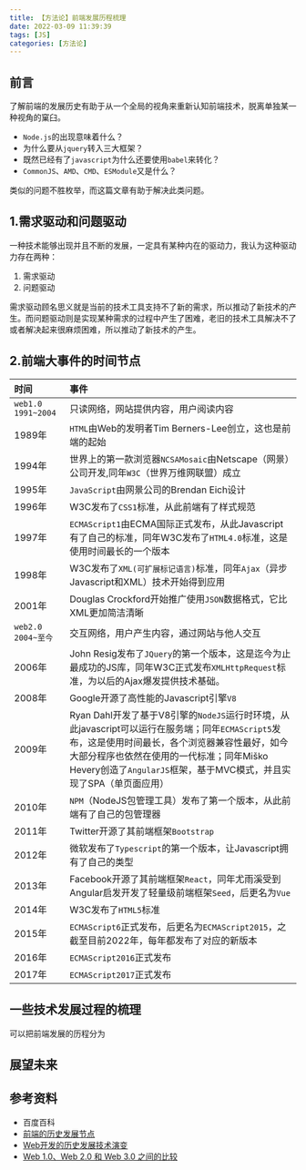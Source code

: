 ```yaml
---
title: 【方法论】前端发展历程梳理
date: 2022-03-09 11:39:39
tags: [JS]
categories: [方法论]
---
```



## 前言

了解前端的发展历史有助于从一个全局的视角来重新认知前端技术，脱离单独某一种视角的窠臼。

- `Node.js`的出现意味着什么？
- 为什么要从`jquery`转入三大框架？
- 既然已经有了`javascript`为什么还要使用`babel`来转化？
- `CommonJS`、`AMD`、`CMD`、`ESModule`又是什么？

类似的问题不胜枚举，而这篇文章有助于解决此类问题。

## 1.需求驱动和问题驱动

一种技术能够出现并且不断的发展，一定具有某种内在的驱动力，我认为这种驱动力存在两种：
1. 需求驱动
2. 问题驱动

需求驱动顾名思义就是当前的技术工具支持不了新的需求，所以推动了新技术的产生。而问题驱动则是实现某种需求的过程中产生了困难，老旧的技术工具解决不了或者解决起来很麻烦困难，所以推动了新技术的产生。

## 2.前端大事件的时间节点

| 时间               | 事件                                                                                                                                                                                                                                                                |
| :----------------- | :------------------------------------------------------------------------------------------------------------------------------------------------------------------------------------------------------------------------------------------------------------------ |
| `web1.0 1991~2004` | 只读网络，网站提供内容，用户阅读内容                                                                                                                                                                                                                                |
| 1989年             | `HTML`由Web的发明者Tim Berners-Lee创立，这也是前端的起始                                                                                                                                                                                                            |
| 1994年             | 世界上的第一款浏览器`NCSAMosaic`由Netscape（网景）公司开发,同年`W3C`（世界万维网联盟）成立                                                                                                                                                                          |
| 1995年             | `JavaScript`由网景公司的Brendan Eich设计                                                                                                                                                                                                                            |
| 1996年             | W3C发布了`CSS1`标准，从此前端有了样式规范                                                                                                                                                                                                                           |
| 1997年             | `ECMAScript1`由ECMA国际正式发布，从此Javascript有了自己的标准，同年W3C发布了`HTML4.0`标准，这是使用时间最长的一个版本                                                                                                                                               |
| 1998年             | W3C发布了`XML(可扩展标记语言)`标准，同年`Ajax`（异步Javascript和XML）技术开始得到应用                                                                                                                                                                               |
| 2001年             | Douglas Crockford开始推广使用`JSON`数据格式，它比XML更加简洁清晰                                                                                                                                                                                                    |
| `web2.0 2004~至今` | 交互网络，用户产生内容，通过网站与他人交互                                                                                                                                                                                                                          |
| 2006年             | John Resig发布了`JQuery`的第一个版本，这是迄今为止最成功的JS库，同年W3C正式发布`XMLHttpRequest`标准，为以后的Ajax爆发提供技术基础。                                                                                                                                 |
| 2008年             | Google开源了高性能的Javascript引擎`V8`                                                                                                                                                                                                                              |
| 2009年             | Ryan Dahl开发了基于V8引擎的`NodeJS`运行时环境，从此javascript可以运行在服务端；同年`ECMAScript5`发布，这是使用时间最长，各个浏览器兼容性最好，如今大部分程序也依然在使用的一代标准；同年Miško Hevery创造了`AngularJS`框架，基于MVC模式，并且实现了SPA（单页面应用） |
| 2010年             | `NPM`（NodeJS包管理工具）发布了第一个版本，从此前端有了自己的包管理器                                                                                                                                                                                               |
| 2011年             | Twitter开源了其前端框架`Bootstrap`                                                                                                                                                                                                                                  |
| 2012年             | 微软发布了`Typescript`的第一个版本，让Javascript拥有了自己的类型                                                                                                                                                                                                    |
| 2013年             | Facebook开源了其前端框架`React`，同年尤雨溪受到Angular启发开发了轻量级前端框架`Seed`，后更名为`Vue`                                                                                                                                                                 |
| 2014年             | W3C发布了`HTML5`标准                                                                                                                                                                                                                                                |
| 2015年             | `ECMAScript6`正式发布，后更名为`ECMAScript2015`，之截至目前2022年，每年都发布了对应的新版本                                                                                                                                                                         |
| 2016年             | `ECMAScript2016`正式发布                                                                                                                                                                                                                                            |
| 2017年             | `ECMAScript2017`正式发布                                                                                                                                                                                                                                            |
<!-- YCTODO -->
## 一些技术发展过程的梳理

可以把前端发展的历程分为

## 展望未来


## 参考资料
- 百度百科
- [前端的历史发展节点](http://www.javashuo.com/article/p-hvrlfhxo-gc.html)
- [Web开发的历史发展技术演变](https://zhuanlan.zhihu.com/p/196637639)
- [Web 1.0、Web 2.0 和 Web 3.0 之间的比较](https://blog.csdn.net/qq_44273429/article/details/127462439)
